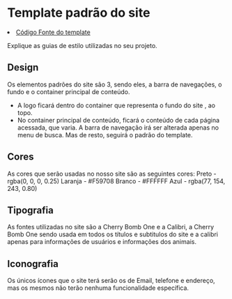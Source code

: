 # Template padrão do site


<li><a href="template.html"> Código Fonte do template</a></li>

Explique as guias de estilo utilizadas no seu projeto.

## Design

Os elementos padrões do site são 3, sendo eles, a barra de navegações, o fundo e o container principal de conteúdo.
- A logo ficará dentro do container que representa o fundo do site , ao topo.
- No container principal de conteúdo, ficará o conteúdo de cada página acessada, que varia.
A barra de navegação irá ser alterada apenas no menu de busca. Mas de resto, seguirá o padrão do template.


## Cores

As cores que serão usadas no nosso site são as seguintes cores:
Preto - rgba(0, 0, 0, 0.25)
Laranja -  #F59708
Branco - #FFFFFF
Azul - rgba(77, 154, 243, 0.80)



## Tipografia

As fontes utilizadas no site são a  Cherry Bomb One e a Calibri, a Cherry Bomb One sendo usada em todos os títulos e subtitulos do site e a calibri apenas para informações de usuários e informações dos animais.


## Iconografia

Os únicos ícones que o site terá serão os de Email, telefone e endereço, mas os mesmos não terão nenhuma funcionalidade específica.

